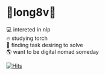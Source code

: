 # 🍔long8v🍔

💻 intereted in nlp<br>
🔥 studying torch<br>
🤔 finding task desiring to solve<br>
🌎 want to be digital nomad someday

[![Hits](https://hits.seeyoufarm.com/api/count/incr/badge.svg?url=https%3A%2F%2Fgithub.com%2Flong8v%2Flong8v&count_bg=%2379C83D&title_bg=%23555555&icon=&icon_color=%23E7E7E7&title=hits&edge_flat=false)](https://hits.seeyoufarm.com)   
